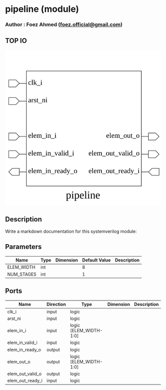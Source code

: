 # pipeline (module)

### Author : Foez Ahmed (foez.official@gmail.com)

## TOP IO
<img src="./pipeline_top.svg">

## Description

Write a markdown documentation for this systemverilog module:

## Parameters
|Name|Type|Dimension|Default Value|Description|
|-|-|-|-|-|
|ELEM_WIDTH|int||8||
|NUM_STAGES|int||1||

## Ports
|Name|Direction|Type|Dimension|Description|
|-|-|-|-|-|
|clk_i|input|logic|||
|arst_ni|input|logic|||
|elem_in_i|input|logic [ELEM_WIDTH-1:0]|||
|elem_in_valid_i|input|logic|||
|elem_in_ready_o|output|logic|||
|elem_out_o|output|logic [ELEM_WIDTH-1:0]|||
|elem_out_valid_o|output|logic|||
|elem_out_ready_i|input|logic|||
